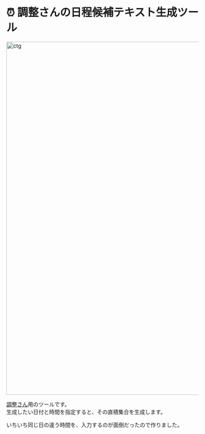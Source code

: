# ⏰ 調整さんの日程候補テキスト生成ツール
<img width="857" height="927" alt="ctg" src="https://github.com/user-attachments/assets/9727f829-58aa-4d0d-83c4-51506b4ed593" />

[調整さん](https://chouseisan.com)用のツールです。    
生成したい日付と時間を指定すると、その直積集合を生成します。

いちいち同じ日の違う時間を、入力するのが面倒だったので作りました。
